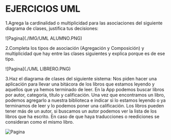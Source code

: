 # EJERCICIOS UML

1.Agrega la cardinalidad o multiplicidad para las asociaciones del siguiente diagrama de clases, justifica tus decisiones:

![Pagina](./IMG/UML ALUMNO.PNG)

2.Completa los tipos de asociación (Agregación y Composición) y multiplicidad que hay entre las clases siguientes y explica porque es de ese tipo.

![Pagina](./UML LIBRERO.PNG)

3.Haz el diagrama de clases del siguiente sistema:
Nos piden hacer una aplicación para llevar una bitácora de los libros
que estamos leyendo y aquellos que ya hemos terminado de leer. 
En la App podemos buscar libros por autor, categoría, título y calificación.
Una vez que encontramos un libro, podemos agregarlo a nuestra biblioteca e indicar
si lo estamos leyendo o ya terminamos de leer y lo podemos poner una calificación.
Los libros pueden tener más de un autor, si buscamos un autor podemos ver la
lista de los libros que ha escrito. En caso de que haya traducciones o reediciones 
se consideran como el mismo libro. 

![Pagina](./IMG/APK.PNG)
